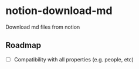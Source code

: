 # notion-download-md

Download md files from notion

## Roadmap

- [ ] Compatibility with all properties (e.g. people, etc)
